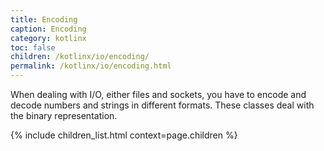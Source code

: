 ```yaml
---
title: Encoding
caption: Encoding
category: kotlinx
toc: false
children: /kotlinx/io/encoding/
permalink: /kotlinx/io/encoding.html
---
```


When dealing with I/O, either files and sockets, you have to encode and decode numbers and strings in different
formats. These classes deal with the binary representation.  

{% include children_list.html context=page.children %}
